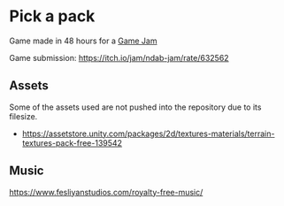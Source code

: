 # Pick a pack
Game made in 48 hours for a [Game Jam](https://itch.io/jam/ndab-jam)

Game submission: https://itch.io/jam/ndab-jam/rate/632562

## Assets
Some of the assets used are not pushed into the repository due to its filesize.
- https://assetstore.unity.com/packages/2d/textures-materials/terrain-textures-pack-free-139542

## Music
https://www.fesliyanstudios.com/royalty-free-music/
